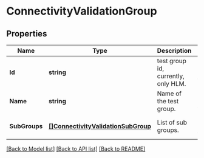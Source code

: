 # ConnectivityValidationGroup

## Properties
Name | Type | Description | Notes
------------ | ------------- | ------------- | -------------
**Id** | **string** | test group id, currently, only HLM. | [optional] [default to null]
**Name** | **string** | Name of the test group. | [optional] [default to null]
**SubGroups** | [**[]ConnectivityValidationSubGroup**](ConnectivityValidationSubGroup.md) | List of sub groups. | [optional] [default to null]

[[Back to Model list]](../README.md#documentation-for-models) [[Back to API list]](../README.md#documentation-for-api-endpoints) [[Back to README]](../README.md)

